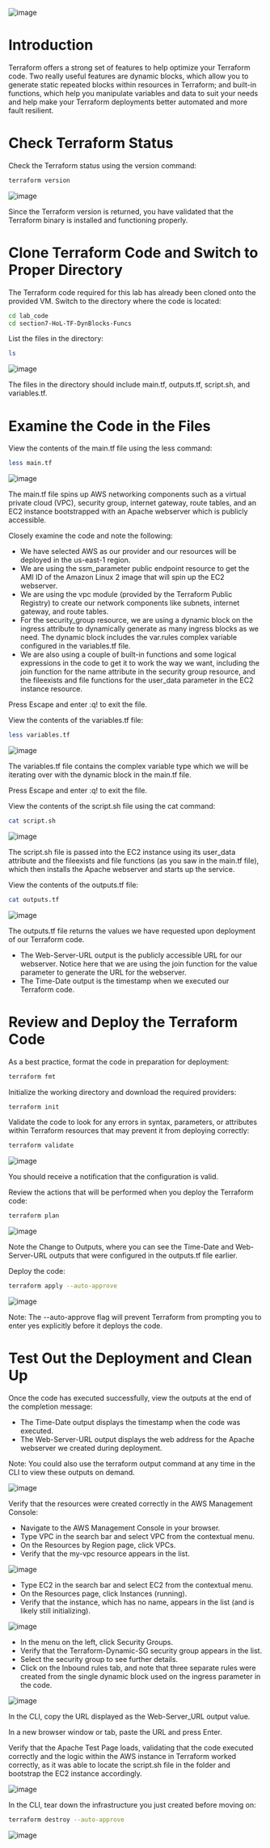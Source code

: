 ![image](https://user-images.githubusercontent.com/44756128/117312037-5e6dd000-ae4a-11eb-9e75-b2d432ed8a19.png)

# Introduction
Terraform offers a strong set of features to help optimize your Terraform code. Two really useful features are dynamic blocks, which allow you to generate static repeated blocks within resources in Terraform; and built-in functions, which help you manipulate variables and data to suit your needs and help make your Terraform deployments better automated and more fault resilient.

# Check Terraform Status
Check the Terraform status using the version command:
```sh
terraform version
```

![image](https://user-images.githubusercontent.com/44756128/117313463-890c5880-ae4b-11eb-87f3-896668449b52.png)

Since the Terraform version is returned, you have validated that the Terraform binary is installed and functioning properly.

# Clone Terraform Code and Switch to Proper Directory
The Terraform code required for this lab has already been cloned onto the provided VM. Switch to the directory where the code is located:
```sh
cd lab_code
cd section7-HoL-TF-DynBlocks-Funcs
```

List the files in the directory:
```sh
ls
```

![image](https://user-images.githubusercontent.com/44756128/117313982-fa4c0b80-ae4b-11eb-8f93-9b9de678a2c1.png)

The files in the directory should include main.tf, outputs.tf, script.sh, and variables.tf.

# Examine the Code in the Files
View the contents of the main.tf file using the less command:
```sh
less main.tf
```

![image](https://user-images.githubusercontent.com/44756128/117314065-09cb5480-ae4c-11eb-9ceb-311d4117a7f6.png)

The main.tf file spins up AWS networking components such as a virtual private cloud (VPC), security group, internet gateway, route tables, and an EC2 instance bootstrapped with an Apache webserver which is publicly accessible.

Closely examine the code and note the following:
  - We have selected AWS as our provider and our resources will be deployed in the us-east-1 region.
  - We are using the ssm_parameter public endpoint resource to get the AMI ID of the Amazon Linux 2 image that will spin up the EC2 webserver.
  - We are using the vpc module (provided by the Terraform Public Registry) to create our network components like subnets, internet gateway, and route tables.
  - For the security_group resource, we are using a dynamic block on the ingress attribute to dynamically generate as many ingress blocks as we need. The dynamic block includes the var.rules complex variable configured in the variables.tf file.
  - We are also using a couple of built-in functions and some logical expressions in the code to get it to work the way we want, including the join function for the name attribute in the security group resource, and the fileexists and file functions for the user_data parameter in the EC2 instance resource.

Press Escape and enter :q! to exit the file.

View the contents of the variables.tf file:
```sh
less variables.tf
```

![image](https://user-images.githubusercontent.com/44756128/117314319-4303c480-ae4c-11eb-9856-e8a864b7d0cb.png)

The variables.tf file contains the complex variable type which we will be iterating over with the dynamic block in the main.tf file.

Press Escape and enter :q! to exit the file.

View the contents of the script.sh file using the cat command:
```sh
cat script.sh
```

![image](https://user-images.githubusercontent.com/44756128/117314406-5878ee80-ae4c-11eb-9a8d-3e4f1525a71e.png)

The script.sh file is passed into the EC2 instance using its user_data attribute and the fileexists and file functions (as you saw in the main.tf file), which then installs the Apache webserver and starts up the service.

View the contents of the outputs.tf file:
```sh
cat outputs.tf
```

![image](https://user-images.githubusercontent.com/44756128/117314474-6cbceb80-ae4c-11eb-9099-7c0dc3eed0c4.png)

The outputs.tf file returns the values we have requested upon deployment of our Terraform code.
  - The Web-Server-URL output is the publicly accessible URL for our webserver. Notice here that we are using the join function for the value parameter to generate the URL for the webserver.
  - The Time-Date output is the timestamp when we executed our Terraform code.

# Review and Deploy the Terraform Code
As a best practice, format the code in preparation for deployment:
```sh
terraform fmt
```

Initialize the working directory and download the required providers:
```sh
terraform init
```

Validate the code to look for any errors in syntax, parameters, or attributes within Terraform resources that may prevent it from deploying correctly:
```sh
terraform validate
```

![image](https://user-images.githubusercontent.com/44756128/117314657-98d86c80-ae4c-11eb-833f-b795813c51d8.png)

You should receive a notification that the configuration is valid.

Review the actions that will be performed when you deploy the Terraform code:
```sh
terraform plan
```

![image](https://user-images.githubusercontent.com/44756128/117314747-ad1c6980-ae4c-11eb-8aa4-9c1be9340848.png)

Note the Change to Outputs, where you can see the Time-Date and Web-Server-URL outputs that were configured in the outputs.tf file earlier.

Deploy the code:
```sh
terraform apply --auto-approve
```

![image](https://user-images.githubusercontent.com/44756128/117315006-e9e86080-ae4c-11eb-8c0f-629b56583385.png)

Note: The --auto-approve flag will prevent Terraform from prompting you to enter yes explicitly before it deploys the code.

# Test Out the Deployment and Clean Up
Once the code has executed successfully, view the outputs at the end of the completion message:
  - The Time-Date output displays the timestamp when the code was executed.
  - The Web-Server-URL output displays the web address for the Apache webserver we created during deployment.

Note: You could also use the terraform output command at any time in the CLI to view these outputs on demand.

![image](https://user-images.githubusercontent.com/44756128/117315075-f79de600-ae4c-11eb-943d-b37548e6d85c.png)

Verify that the resources were created correctly in the AWS Management Console:
  - Navigate to the AWS Management Console in your browser.
  - Type VPC in the search bar and select VPC from the contextual menu.
  - On the Resources by Region page, click VPCs.
  - Verify that the my-vpc resource appears in the list.

![image](https://user-images.githubusercontent.com/44756128/117315251-21efa380-ae4d-11eb-89ab-d2c834f15e57.png)

  - Type EC2 in the search bar and select EC2 from the contextual menu.
  - On the Resources page, click Instances (running).
  - Verify that the instance, which has no name, appears in the list (and is likely still initializing).

![image](https://user-images.githubusercontent.com/44756128/117315328-37fd6400-ae4d-11eb-934f-dc250077d29a.png)

  - In the menu on the left, click Security Groups.
  - Verify that the Terraform-Dynamic-SG security group appears in the list.
  - Select the security group to see further details.
  - Click on the Inbound rules tab, and note that three separate rules were created from the single dynamic block used on the ingress parameter in the code.

![image](https://user-images.githubusercontent.com/44756128/117315453-54999c00-ae4d-11eb-8a3d-8592a81b9c72.png)

In the CLI, copy the URL displayed as the Web-Server_URL output value.

In a new browser window or tab, paste the URL and press Enter.

Verify that the Apache Test Page loads, validating that the code executed correctly and the logic within the AWS instance in Terraform worked correctly, as it was able to locate the script.sh file in the folder and bootstrap the EC2 instance accordingly.

![image](https://user-images.githubusercontent.com/44756128/117315567-6da24d00-ae4d-11eb-888f-cd5d619ba3c6.png)

In the CLI, tear down the infrastructure you just created before moving on:
```sh
terraform destroy --auto-approve
```

![image](https://user-images.githubusercontent.com/44756128/117315749-988ca100-ae4d-11eb-861b-1b2056488fe5.png)
